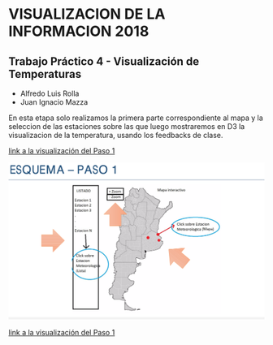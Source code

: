
# VISUALIZACION DE LA INFORMACION 2018
## Trabajo Práctico 4 - Visualización de Temperaturas 
* Alfredo Luis Rolla 
* Juan Ignacio Mazza 

En esta etapa solo realizamos la primera parte correspondiente al mapa y la seleccion de las estaciones sobre las que luego mostraremos en D3 la visualizacion de la temperatura, usando los feedbacks de clase.

[link a la visualización del Paso 1](http://ciclon.cima.fcen.uba.ar/Visu2018/)

![](img/Paso_1.png?raw=true)

[link a la visualización del Paso 1](http://ciclon.cima.fcen.uba.ar/Visu2018/)
